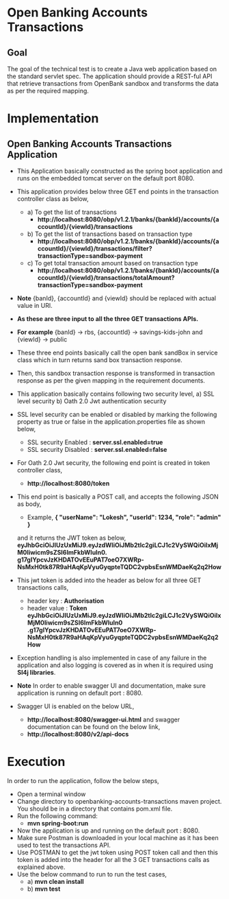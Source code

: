 # Open Banking Accounts Transactions

## Goal

The goal of the technical test is to create a Java web application based on the standard servlet spec.
The application should provide a REST-ful API that retrieve transactions from OpenBank sandbox and
transforms the data as per the required mapping.

# Implementation

## Open Banking Accounts Transactions Application

- This Application basically constructed as the spring boot application and runs on the embedded
  tomcat server on the default port 8080.
- This application provides below three GET end points in the transaction controller class as below,
    - a) To get the list of transactions
       - **http://localhost:8080/obp/v1.2.1/banks/{bankId}/accounts/{accountId}/{viewId}/transactions**
    - b) To get the list of transactions based on transaction type
       - **http://localhost:8080/obp/v1.2.1/banks/{bankId}/accounts/{accountId}/{viewId}/transactions/filter?transactionType=sandbox-payment**
    - c) To get total transaction amount based on transaction type
       - **http://localhost:8080/obp/v1.2.1/banks/{bankId}/accounts/{accountId}/{viewId}/transactions/totalAmount?transactionType=sandbox-payment**
- **Note** {banId}, {accountId} and {viewId} should be replaced with actual value in URl.
- **As these are three input to all the three GET transactions APIs.**
- **For example** {banId} -> rbs, {accountId} -> savings-kids-john and {viewId} -> public
- These three end points basically call the open bank sandBox in service class which in turn returns
  sand box transaction response.
- Then, this sandbox transaction response is transformed in transaction response as per the given mapping
  in the requirement documents.
- This application basically contains following two security level,
    a) SSL level security
    b) Oath 2.0 Jwt authentication security
- SSL level security can be enabled or disabled by marking the following property as true or false in the
  application.properties file as shown below,
    - SSL security Enabled :  **server.ssl.enabled=true**
    - SSL security Disabled :  **server.ssl.enabled=false**
- For Oath 2.0 Jwt security, the following end point is created in token controller class,
   - **http://localhost:8080/token**
- This end point is basically a POST call, and accepts the following JSON as body,
   - Example,
        **{
            "userName": "Lokesh",
            "userId": 1234,
            "role": "admin"
        }**

   and it returns the JWT token as below,
   **eyJhbGciOiJIUzUxMiJ9.eyJzdWIiOiJMb2tlc2giLCJ1c2VySWQiOiIxMjM0Iiwicm9sZSI6ImFkbWluIn0.
   g17gIYpcvJzKHDATOvEEuPAT7oeO7XWRp-NsMxH0tk87R9aHAqKpVyuGyqpteTQDC2vpbsEsnWMDaeKq2q2How**

- This jwt token is added into the header as below for all three GET transactions calls,
    - header key : **Authorisation**
    - header value : **Token eyJhbGciOiJIUzUxMiJ9.eyJzdWIiOiJMb2tlc2giLCJ1c2VySWQiOiIxMjM0Iiwicm9sZSI6ImFkbWluIn0
    .g17gIYpcvJzKHDATOvEEuPAT7oeO7XWRp-NsMxH0tk87R9aHAqKpVyuGyqpteTQDC2vpbsEsnWMDaeKq2q2How**

- Exception handling is also implemented in case of any failure in the application and also
  logging is covered as in when it is required using **Sl4j libraries**.

- **Note** In order to enable swagger UI and documentation, make sure application is running on default port : 8080.
- Swagger UI is enabled on the below URL,
    - **http://localhost:8080/swagger-ui.html**
  and swagger documentation can be found on the below link,
    - **http://localhost:8080/v2/api-docs**

# Execution

In order to run the application, follow the below steps,
- Open a terminal window
- Change directory to openbanking-accounts-transactions maven project.
  You should be in a directory that contains pom.xml file.
- Run the following command:
    - **mvn spring-boot:run**
- Now the application is up and running on the default port : 8080.
- Make sure Postman is downloaded in your local machine as it has been used to test the transactions API.
- Use POSTMAN to get the jwt token using POST token call and then this token is added into the header
  for all the 3 GET transactions calls as explained above.
- Use the below command to run to run the test cases,
   - a) **mvn clean install**
   - b) **mvn test**